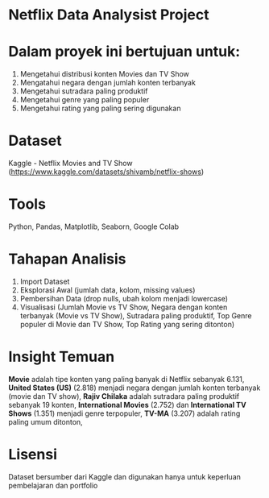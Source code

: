 # Netflix Data Analysist Project 

# Dalam proyek ini bertujuan untuk:
1. Mengetahui distribusi konten Movies dan TV Show
2. Mengatahui negara dengan jumlah konten terbanyak
3. Mengetahui sutradara paling produktif
4. Mengetahui genre yang paling populer
5. Mengetahui rating yang paling sering digunakan

# Dataset 
Kaggle - Netflix Movies and TV Show (https://www.kaggle.com/datasets/shivamb/netflix-shows)

# Tools
Python, Pandas, Matplotlib, Seaborn, Google Colab

# Tahapan Analisis
1. Import Dataset
2. Eksplorasi Awal (jumlah data, kolom, missing values)
3. Pembersihan Data (drop nulls, ubah kolom menjadi lowercase)
4. Visualisasi (Jumlah Movie vs TV Show, Negara dengan konten terbanyak (Movie vs TV Show), Sutradara paling produktif, Top Genre populer di Movie dan TV Show, Top Rating yang sering ditonton)

# Insight Temuan
**Movie** adalah tipe konten yang paling banyak di Netflix sebanyak 6.131, 
**United States (US)** (2.818) menjadi negara dengan jumlah konten terbanyak (movie dan TV show),
**Rajiv Chilaka** adalah sutradara paling produktif sebanyak 19 konten,
**International Movies** (2.752) dan **International TV Shows** (1.351) menjadi genre terpopuler,
**TV-MA** (3.207) adalah rating paling umum ditonton, 

# Lisensi
Dataset bersumber dari Kaggle dan digunakan hanya untuk keperluan pembelajaran dan portfolio
